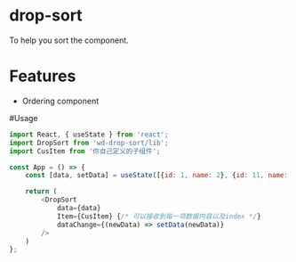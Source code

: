 # drop-sort
To help you sort the component.

# Features
- Ordering component

#Usage
```js
import React, { useState } from 'react';
import DropSort from 'wd-drop-sort/lib';
import CusItem from '你自己定义的子组件';

const App = () => {
    const [data, setData] = useState([{id: 1, name: 2}, {id: 11, name: 22}]);

    return (
        <DropSort
            data={data}
            Item={CusItem} {/* 可以接收到每一项数据内容以及index */}
            dataChange={(newData) => setData(newData)}
        />
    )
};
```
